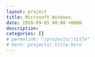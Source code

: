 ```yaml
---
layout: project
title: Microsoft Windows
date: 2020-09-05 00:00 +0000
description:
categories: []
# permalink: "/projects/:title"
# hero: projects/:title-hero
---
```


